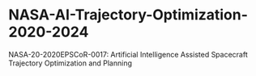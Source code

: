 # NASA-AI-Trajectory-Optimization-2020-2024
NASA-20-2020EPSCoR-0017: Artificial Intelligence Assisted Spacecraft Trajectory Optimization and Planning
